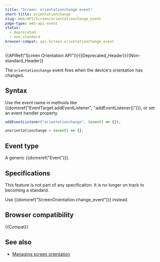 ```yaml
---
title: "Screen: orientationchange event"
short-title: orientationchange
slug: Web/API/Screen/orientationchange_event
page-type: web-api-event
status:
  - deprecated
  - non-standard
browser-compat: api.Screen.orientationchange_event
---
```


{{APIRef("Screen Orientation API")}}{{Deprecated_Header}}{{Non-standard_Header}}

The `orientationchange` event fires when the device's orientation has changed.

## Syntax

Use the event name in methods like {{domxref("EventTarget.addEventListener", "addEventListener()")}}, or set an event handler property.

```js
addEventListener("orientationchange", (event) => {});

onorientationchange = (event) => {};
```

## Event type

A generic {{domxref("Event")}}.

## Specifications

This feature is not part of any specification. It is no longer on track to becoming a standard.

Use {{domxref("ScreenOrientation.change_event")}} instead.

## Browser compatibility

{{Compat}}

## See also

- [Managing screen orientation](/en-US/docs/Web/API/CSS_Object_Model/Managing_screen_orientation)
